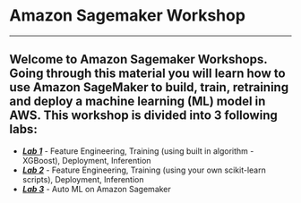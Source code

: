 # Amazon Sagemaker Workshop
---
## Welcome to Amazon Sagemaker Workshops. Going through this material you will learn how to use Amazon SageMaker to build, train, retraining and deploy a machine learning (ML) model in AWS. This workshop is divided into 3 following labs:

* [**_Lab 1_**](www.google.com) - Feature Engineering, Training (using built in algorithm - XGBoost), Deployment, Inferention
* [**_Lab 2_**](www.google.com) - Feature Engineering, Training (using your own scikit-learn scripts), Deployment, Inferention
* [**_Lab 3_**](www.google.com) - Auto ML on Amazon Sagemaker


